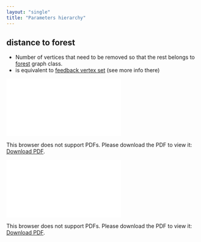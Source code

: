 ```yaml
---
layout: "single"
title: "Parameters hierarchy"
---
```

<!--this is a generated file-->

## distance to forest
* Number of vertices that need to be removed so that the rest belongs to [forest](#JngPPm) graph class.
* is equivalent to [feedback vertex set](#GNOiyB) (see more info there)

<object data="../local_JngPPm_dist.pdf" type="application/pdf" width="100%" height="480px"><embed src="../local_JngPPm_dist.pdf"><p>This browser does not support PDFs. Please download the PDF to view it: <a href="../local_JngPPm_dist.pdf">Download PDF</a>.</p></embed></object>


<object data="../JngPPm_dist.pdf" type="application/pdf" width="100%" height="480px"><embed src="../JngPPm_dist.pdf"><p>This browser does not support PDFs. Please download the PDF to view it: <a href="../JngPPm_dist.pdf">Download PDF</a>.</p></embed></object>

